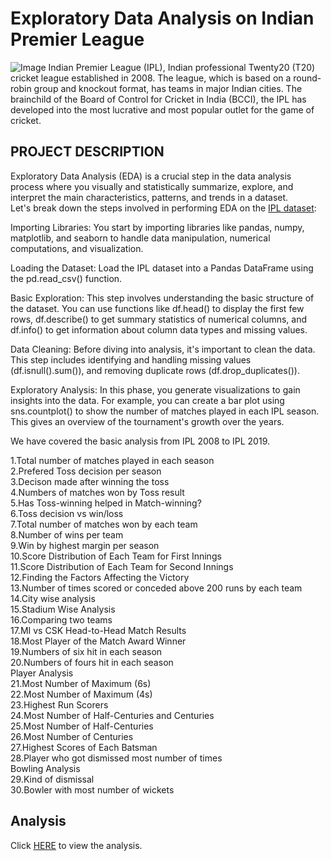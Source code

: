 # Exploratory Data Analysis on Indian Premier League
![Image](https://camo.githubusercontent.com/ca5c8612d16d2bd6892117fece40bda92e8105e61d640712963f678a82401bc9/68747470733a2f2f77616c6c70617065726163636573732e636f6d2f66756c6c2f323330323734332e6a7067)
Indian Premier League (IPL), Indian professional Twenty20 (T20) cricket league established in 2008. The league, which is based on a round-robin group and knockout format, has teams in major Indian cities. The brainchild of the Board of Control for Cricket in India (BCCI), the IPL has developed into the most lucrative and most popular outlet for the game of cricket.   

## PROJECT DESCRIPTION
Exploratory Data Analysis (EDA) is a crucial step in the data analysis process where you visually and statistically summarize, explore, and interpret the main characteristics, patterns, and trends in a dataset.      
Let's break down the steps involved in performing EDA on the [IPL dataset](https://www.kaggle.com/datasets/nowke9/ipldata):    

Importing Libraries: You start by importing libraries like pandas, numpy, matplotlib, and seaborn to handle data manipulation, numerical computations, and visualization.     

Loading the Dataset: Load the IPL dataset into a Pandas DataFrame using the pd.read_csv() function.    

Basic Exploration: This step involves understanding the basic structure of the dataset. You can use functions like df.head() to display the first few rows, df.describe() to get summary statistics of numerical columns, and df.info() to get information about column data types and missing values.    

Data Cleaning: Before diving into analysis, it's important to clean the data. This step includes identifying and handling missing values (df.isnull().sum()), and removing duplicate rows (df.drop_duplicates()).    

Exploratory Analysis: In this phase, you generate visualizations to gain insights into the data. For example, you can create a bar plot using sns.countplot() to show the number of matches played in each IPL season. This gives an overview of the tournament's growth over the years.   

We have covered the basic analysis from IPL 2008 to IPL 2019.

1.Total number of matches played in each season  
2.Prefered Toss decision per season     
3.Decison made after winning the toss     
4.Numbers of matches won by Toss result         
5.Has Toss-winning helped in Match-winning?       
6.Toss decision vs win/loss       
7.Total number of matches won by each team        
8.Number of wins per team       
9.Win by highest margin per season         
10.Score Distribution of Each Team for First Innings      
11.Score Distribution of Each Team for Second Innings       
12.Finding the Factors Affecting the Victory      
13.Number of times scored or conceded above 200 runs by each team    
14.City wise analysis     
15.Stadium Wise Analysis       
16.Comparing two teams      
17.MI vs CSK Head-to-Head Match Results      
18.Most Player of the Match Award Winner     
19.Numbers of six hit in each season    
20.Numbers of fours hit in each season    
Player Analysis          
21.Most Number of Maximum (6s)     
22.Most Number of Maximum (4s)  
23.Highest Run Scorers  
24.Most Number of Half-Centuries and Centuries   
25.Most Number of Half-Centuries   
26.Most Number of Centuries   
27.Highest Scores of Each Batsman   
28.Player who got dismissed most number of times   
Bowling Analysis         
29.Kind of dismissal   
30.Bowler with most number of wickets   

## Analysis   
Click [HERE](https://github.com/Ayushsharma707/EDA-on-IPL-dataset/blob/main/Notebook.ipynb) to view the analysis.
